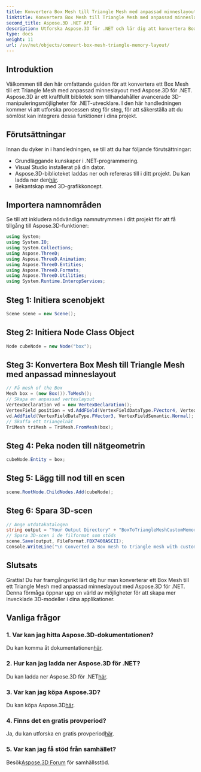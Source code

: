 ```yaml
---
title: Konvertera Box Mesh till Triangle Mesh med anpassad minneslayout
linktitle: Konvertera Box Mesh till Triangle Mesh med anpassad minneslayout
second_title: Aspose.3D .NET API
description: Utforska Aspose.3D för .NET och lär dig att konvertera Box Mesh till Triangle Mesh med anpassad minneslayout. Enkla steg för 3D-modellering i dina applikationer.
type: docs
weight: 11
url: /sv/net/objects/convert-box-mesh-triangle-memory-layout/
---
```

## Introduktion
Välkommen till den här omfattande guiden för att konvertera ett Box Mesh till ett Triangle Mesh med anpassad minneslayout med Aspose.3D för .NET. Aspose.3D är ett kraftfullt bibliotek som tillhandahåller avancerade 3D-manipuleringsmöjligheter för .NET-utvecklare. I den här handledningen kommer vi att utforska processen steg för steg, för att säkerställa att du sömlöst kan integrera dessa funktioner i dina projekt.
## Förutsättningar
Innan du dyker in i handledningen, se till att du har följande förutsättningar:
- Grundläggande kunskaper i .NET-programmering.
- Visual Studio installerat på din dator.
-  Aspose.3D-biblioteket laddas ner och refereras till i ditt projekt. Du kan ladda ner den[här](https://releases.aspose.com/3d/net/).
- Bekantskap med 3D-grafikkoncept.
## Importera namnområden
Se till att inkludera nödvändiga namnutrymmen i ditt projekt för att få tillgång till Aspose.3D-funktioner:
```csharp
using System;
using System.IO;
using System.Collections;
using Aspose.ThreeD;
using Aspose.ThreeD.Animation;
using Aspose.ThreeD.Entities;
using Aspose.ThreeD.Formats;
using Aspose.ThreeD.Utilities;
using System.Runtime.InteropServices;
```
## Steg 1: Initiera scenobjekt
```csharp
Scene scene = new Scene();
```
## Steg 2: Initiera Node Class Object
```csharp
Node cubeNode = new Node("box");
```
## Steg 3: Konvertera Box Mesh till Triangle Mesh med anpassad minneslayout
```csharp
// Få mesh of the Box
Mesh box = (new Box()).ToMesh();
// Skapa en anpassad vertexlayout
VertexDeclaration vd = new VertexDeclaration();
VertexField position = vd.AddField(VertexFieldDataType.FVector4, VertexFieldSemantic.Position);
vd.AddField(VertexFieldDataType.FVector3, VertexFieldSemantic.Normal);
// Skaffa ett triangelnät
TriMesh triMesh = TriMesh.FromMesh(box);
```
## Steg 4: Peka noden till nätgeometrin
```csharp
cubeNode.Entity = box;
```
## Steg 5: Lägg till nod till en scen
```csharp
scene.RootNode.ChildNodes.Add(cubeNode);
```
## Steg 6: Spara 3D-scen
```csharp
// Ange utdatakatalogen
string output = "Your Output Directory" + "BoxToTriangleMeshCustomMemoryLayoutScene.fbx";
// Spara 3D-scen i de filformat som stöds
scene.Save(output, FileFormat.FBX7400ASCII);
Console.WriteLine("\n Converted a Box mesh to triangle mesh with custom memory layout of the vertex successfully.\nFile saved at " + output);
```
## Slutsats
Grattis! Du har framgångsrikt lärt dig hur man konverterar ett Box Mesh till ett Triangle Mesh med anpassad minneslayout med Aspose.3D för .NET. Denna förmåga öppnar upp en värld av möjligheter för att skapa mer invecklade 3D-modeller i dina applikationer.
## Vanliga frågor
### 1. Var kan jag hitta Aspose.3D-dokumentationen?
 Du kan komma åt dokumentationen[här](https://reference.aspose.com/3d/net/).
### 2. Hur kan jag ladda ner Aspose.3D för .NET?
 Du kan ladda ner Aspose.3D för .NET[här](https://releases.aspose.com/3d/net/).
### 3. Var kan jag köpa Aspose.3D?
 Du kan köpa Aspose.3D[här](https://purchase.aspose.com/buy).
### 4. Finns det en gratis provperiod?
 Ja, du kan utforska en gratis provperiod[här](https://releases.aspose.com/).
### 5. Var kan jag få stöd från samhället?
 Besök[Aspose.3D Forum](https://forum.aspose.com/c/3d/18) för samhällsstöd.